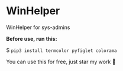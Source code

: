# WinHelper

WinHelper for sys-admins

**Before use, run this:**

$ `pip3 install termcolor pyfiglet colorama`

You can use this for free, just star my work 🥰
